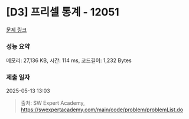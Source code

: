 # [D3] 프리셀 통계 - 12051 

[문제 링크](https://swexpertacademy.com/main/code/problem/problemDetail.do?contestProbId=AXmwMidaSLIDFARX) 

### 성능 요약

메모리: 27,136 KB, 시간: 114 ms, 코드길이: 1,232 Bytes

### 제출 일자

2025-05-13 13:03



> 출처: SW Expert Academy, https://swexpertacademy.com/main/code/problem/problemList.do